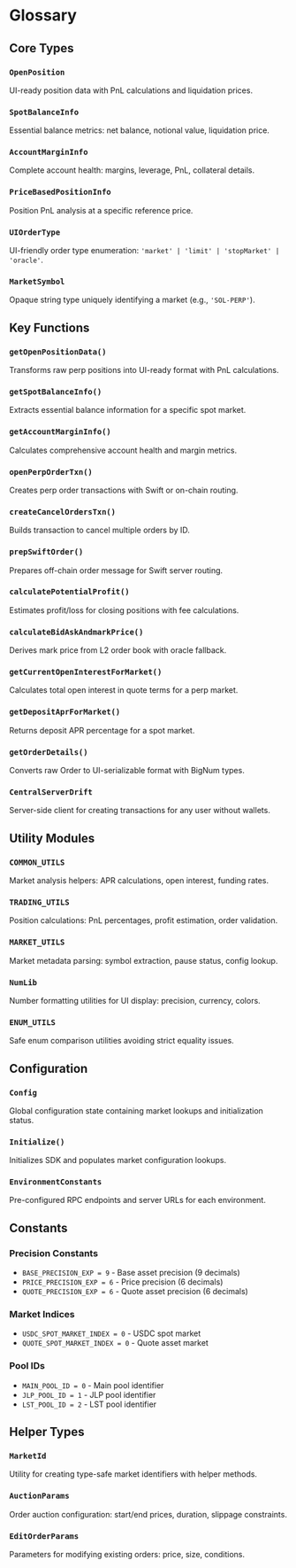 # Glossary

## Core Types

### `OpenPosition`
UI-ready position data with PnL calculations and liquidation prices.  

### `SpotBalanceInfo`
Essential balance metrics: net balance, notional value, liquidation price.  

### `AccountMarginInfo`
Complete account health: margins, leverage, PnL, collateral details.  

### `PriceBasedPositionInfo`
Position PnL analysis at a specific reference price.  

### `UIOrderType`
UI-friendly order type enumeration: `'market' | 'limit' | 'stopMarket' | 'oracle'`.  

### `MarketSymbol`
Opaque string type uniquely identifying a market (e.g., `'SOL-PERP'`).  

## Key Functions

### `getOpenPositionData()`
Transforms raw perp positions into UI-ready format with PnL calculations.  

### `getSpotBalanceInfo()`
Extracts essential balance information for a specific spot market.  

### `getAccountMarginInfo()`
Calculates comprehensive account health and margin metrics.  

### `openPerpOrderTxn()`
Creates perp order transactions with Swift or on-chain routing.  

### `createCancelOrdersTxn()`
Builds transaction to cancel multiple orders by ID.  

### `prepSwiftOrder()`
Prepares off-chain order message for Swift server routing.  

### `calculatePotentialProfit()`
Estimates profit/loss for closing positions with fee calculations.  

### `calculateBidAskAndmarkPrice()`
Derives mark price from L2 order book with oracle fallback.  

### `getCurrentOpenInterestForMarket()`
Calculates total open interest in quote terms for a perp market.  

### `getDepositAprForMarket()`
Returns deposit APR percentage for a spot market.  

### `getOrderDetails()`
Converts raw Order to UI-serializable format with BigNum types.  

### `CentralServerDrift`
Server-side client for creating transactions for any user without wallets.  

## Utility Modules

### `COMMON_UTILS`
Market analysis helpers: APR calculations, open interest, funding rates.  

### `TRADING_UTILS`
Position calculations: PnL percentages, profit estimation, order validation.  

### `MARKET_UTILS`
Market metadata parsing: symbol extraction, pause status, config lookup.  

### `NumLib`
Number formatting utilities for UI display: precision, currency, colors.  

### `ENUM_UTILS`
Safe enum comparison utilities avoiding strict equality issues.  

## Configuration

### `Config`
Global configuration state containing market lookups and initialization status.  

### `Initialize()`
Initializes SDK and populates market configuration lookups.  

### `EnvironmentConstants`
Pre-configured RPC endpoints and server URLs for each environment.  

## Constants

### Precision Constants
- `BASE_PRECISION_EXP = 9` - Base asset precision (9 decimals)
- `PRICE_PRECISION_EXP = 6` - Price precision (6 decimals)  
- `QUOTE_PRECISION_EXP = 6` - Quote asset precision (6 decimals)

### Market Indices
- `USDC_SPOT_MARKET_INDEX = 0` - USDC spot market
- `QUOTE_SPOT_MARKET_INDEX = 0` - Quote asset market

### Pool IDs
- `MAIN_POOL_ID = 0` - Main pool identifier
- `JLP_POOL_ID = 1` - JLP pool identifier  
- `LST_POOL_ID = 2` - LST pool identifier

## Helper Types

### `MarketId`
Utility for creating type-safe market identifiers with helper methods.  

### `AuctionParams`
Order auction configuration: start/end prices, duration, slippage constraints.  

### `EditOrderParams`
Parameters for modifying existing orders: price, size, conditions.  
